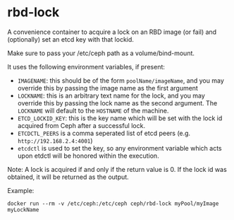 # rbd-lock

A convenience container to acquire a lock on an RBD image (or fail) and (optionally) set an etcd key with that lockid.

Make sure to pass your /etc/ceph path as a volume/bind-mount.

It uses the following environment variables, if present:

- `IMAGENAME`: this should be of the form `poolName/imageName`, and you may override this by passing the image name as the first argument
- `LOCKNAME`: this is an arbitrary text name for the lock, and you may override this by passing the lock name as the second argument. The `LOCKNAME` will default to the `HOSTNAME` of the machine.
- `ETCD_LOCKID_KEY`: this is the key name which will be set with the lock id acquired from Ceph after a successful lock.
- `ETCDCTL_PEERS` is a comma seperated list of etcd peers (e.g. `http://192.168.2.4:4001`)
- `etcdctl` is used to set the key, so any environment variable which acts upon etdctl will be honored within the execution.

Note: A lock is acquired if and only if the return value is 0. If the lock id was obtained, it will be returned as the output.

Example:

```
docker run --rm -v /etc/ceph:/etc/ceph ceph/rbd-lock myPool/myImage myLockName
```

